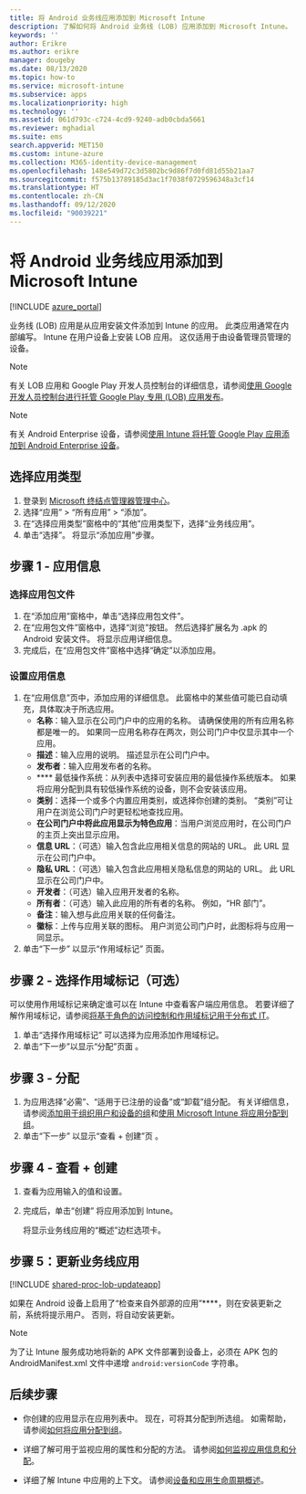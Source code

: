 ```yaml
---
title: 将 Android 业务线应用添加到 Microsoft Intune
description: 了解如何将 Android 业务线 (LOB) 应用添加到 Microsoft Intune。
keywords: ''
author: Erikre
ms.author: erikre
manager: dougeby
ms.date: 08/13/2020
ms.topic: how-to
ms.service: microsoft-intune
ms.subservice: apps
ms.localizationpriority: high
ms.technology: ''
ms.assetid: 061d793c-c724-4cd9-9240-adb0cbda5661
ms.reviewer: mghadial
ms.suite: ems
search.appverid: MET150
ms.custom: intune-azure
ms.collection: M365-identity-device-management
ms.openlocfilehash: 148e549d72c3d5802bc9d86f7d0fd81d55b21aa7
ms.sourcegitcommit: f575b13789185d3ac1f7038f0729596348a3cf14
ms.translationtype: HT
ms.contentlocale: zh-CN
ms.lasthandoff: 09/12/2020
ms.locfileid: "90039221"
---
```

# <a name="add-an-android-line-of-business-app-to-microsoft-intune"></a>将 Android 业务线应用添加到 Microsoft Intune

[!INCLUDE [azure_portal](../includes/azure_portal.md)]

业务线 (LOB) 应用是从应用安装文件添加到 Intune 的应用。 此类应用通常在内部编写。 Intune 在用户设备上安装 LOB 应用。 这仅适用于由设备管理员管理的设备。

> [!Note]
> 有关 LOB 应用和 Google Play 开发人员控制台的详细信息，请参阅[使用 Google 开发人员控制台进行托管 Google Play 专用 (LOB) 应用发布](apps-add-android-for-work.md?#managed-google-play-private-lob-app-publishing-using-the-google-developer-console)。 

> [!Note]
> 有关 Android Enterprise 设备，请参阅[使用 Intune 将托管 Google Play 应用添加到 Android Enterprise 设备](apps-add-android-for-work.md)。 

## <a name="select-the-app-type"></a>选择应用类型

1. 登录到 [Microsoft 终结点管理器管理中心](https://go.microsoft.com/fwlink/?linkid=2109431)。
2. 选择“应用” > “所有应用” > “添加”。
3. 在“选择应用类型”窗格中的“其他”应用类型下，选择“业务线应用”。
4. 单击“选择”。 将显示“添加应用”步骤。

## <a name="step-1---app-information"></a>步骤 1 - 应用信息

### <a name="select-the-app-package-file"></a>选择应用包文件

1. 在“添加应用”窗格中，单击“选择应用包文件”。 
2. 在“应用包文件”窗格中，选择“浏览”按钮。 然后选择扩展名为 .apk 的 Android 安装文件。
   将显示应用详细信息。
3. 完成后，在“应用包文件”窗格中选择“确定”以添加应用。

### <a name="set-app-information"></a>设置应用信息

1. 在“应用信息”页中，添加应用的详细信息。 此窗格中的某些值可能已自动填充，具体取决于所选应用。
    - **名称**：输入显示在公司门户中的应用的名称。 请确保使用的所有应用名称都是唯一的。 如果同一应用名称存在两次，则公司门户中仅显示其中一个应用。
    - **描述**：输入应用的说明。 描述显示在公司门户中。
    - **发布者**：输入应用发布者的名称。
    - **** 最低操作系统：从列表中选择可安装应用的最低操作系统版本。 如果将应用分配到具有较低操作系统的设备，则不会安装该应用。
    - **类别**：选择一个或多个内置应用类别，或选择你创建的类别。 “类别”可让用户在浏览公司门户时更轻松地查找应用。
    - **在公司门户中将此应用显示为特色应用**：当用户浏览应用时，在公司门户的主页上突出显示应用。
    - **信息 URL**：（可选）输入包含此应用相关信息的网站的 URL。 此 URL 显示在公司门户中。
    - **隐私 URL**：（可选）输入包含此应用相关隐私信息的网站的 URL。 此 URL 显示在公司门户中。
    - **开发者**：（可选）输入应用开发者的名称。
    - **所有者**：（可选）输入此应用的所有者的名称。 例如，“HR 部门”。
    - **备注**：输入想与此应用关联的任何备注。
    - **徽标**：上传与应用关联的图标。 用户浏览公司门户时，此图标将与应用一同显示。
2. 单击“下一步”  以显示“作用域标记”  页面。

## <a name="step-2---select-scope-tags-optional"></a>步骤 2 - 选择作用域标记（可选）
可以使用作用域标记来确定谁可以在 Intune 中查看客户端应用信息。 若要详细了解作用域标记，请参阅[将基于角色的访问控制和作用域标记用于分布式 IT](../fundamentals/scope-tags.md)。

1. 单击“选择作用域标记”  可以选择为应用添加作用域标记。
2. 单击“下一步”以显示“分配”页面 。

## <a name="step-3---assignments"></a>步骤 3 - 分配

1. 为应用选择“必需”、“适用于已注册的设备”或“卸载”组分配。 有关详细信息，请参阅[添加用于组织用户和设备的组](../fundamentals/groups-add.md)和[使用 Microsoft Intune 将应用分配到组](apps-deploy.md)。
2. 单击“下一步”  以显示“查看 + 创建”页  。

## <a name="step-4---review--create"></a>步骤 4 - 查看 + 创建

1. 查看为应用输入的值和设置。
2. 完成后，单击“创建”  将应用添加到 Intune。

    将显示业务线应用的“概述”边栏选项卡。

## <a name="step-5-update-a-line-of-business-app"></a>步骤 5：更新业务线应用

[!INCLUDE [shared-proc-lob-updateapp](../includes/shared-proc-lob-updateapp.md)]

如果在 Android 设备上启用了“检查来自外部源的应用”****，则在安装更新之前，系统将提示用户。 否则，将自动安装更新。

> [!Note]
> 为了让 Intune 服务成功地将新的 APK 文件部署到设备上，必须在 APK 包的 AndroidManifest.xml 文件中递增 `android:versionCode` 字符串。

## <a name="next-steps"></a>后续步骤

- 你创建的应用显示在应用列表中。 现在，可将其分配到所选组。 如需帮助，请参阅[如何将应用分配到组](apps-deploy.md)。

- 详细了解可用于监视应用的属性和分配的方法。 请参阅[如何监视应用信息和分配](apps-monitor.md)。

- 详细了解 Intune 中应用的上下文。 请参阅[设备和应用生命周期概述](../fundamentals/device-lifecycle.md)。
